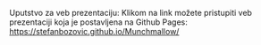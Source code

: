 Uputstvo za veb prezentaciju:
Klikom na link možete pristupiti veb prezentaciji koja je postavljena na Github Pages:
https://stefanbozovic.github.io/Munchmallow/
